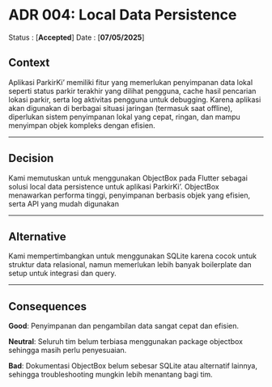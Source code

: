 # ADR 004: Local Data Persistence

Status : [**Accepted**]
Date : [**07/05/2025**]

## Context
Aplikasi ParkirKi’ memiliki fitur yang memerlukan penyimpanan data lokal seperti status parkir terakhir yang dilihat pengguna, cache hasil pencarian lokasi parkir, serta log aktivitas pengguna untuk debugging. Karena aplikasi akan digunakan di berbagai situasi jaringan (termasuk saat offline), diperlukan sistem penyimpanan lokal yang cepat, ringan, dan mampu menyimpan objek kompleks dengan efisien.


---

## Decision 
Kami memutuskan untuk menggunakan ObjectBox pada Flutter sebagai solusi local data persistence untuk aplikasi ParkirKi’. ObjectBox menawarkan performa tinggi, penyimpanan berbasis objek yang efisien, serta API yang mudah digunakan


---

## Alternative 
Kami mempertimbangkan untuk menggunakan SQLite karena cocok untuk struktur data relasional, namun memerlukan lebih banyak boilerplate dan setup untuk integrasi dan query.


---

## Consequences
**Good**:
Penyimpanan dan pengambilan data sangat cepat dan efisien.

**Neutral**:
Seluruh tim belum terbiasa menggunakan package objectbox sehingga masih perlu penyesuaian.


**Bad**:
Dokumentasi ObjectBox belum sebesar SQLite atau alternatif lainnya, sehingga troubleshooting mungkin lebih menantang bagi tim.

